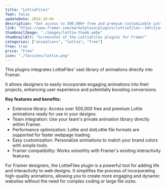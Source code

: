 ```yaml
---
title: "LottieFiles"
feat: false
updateDate: 2024-10-04
description: "Get access to 500,000+ free and premium customizable Lottie animations for your websites."
link: "https://www.framer.com/marketplace/plugins/lottiefiles--34tc2ja4nxe8bk8603k766y7q/?via=julesvcode"
thumbnailImage: "./images/lottie-thumb.webp"
thumbnailAlt: "Screenshot of the LottieFiles plugins for Framer"
categories: ["animations", "lottie", "free"]
free: true
price: "Free"
icon: "./favicons/lottie.png"
---
```


This plugins integrates LottieFiles' vast library of animations directly into Framer.

It allows designers to easily incorporate engaging animations into their projects, enhancing user experience and potentially boosting conversions.

<b>Key features and benefits:</b>

- Extensive library: Access over 500,000 free and premium Lottie animations ready for use in your designs.
- Team integration: Use your team's private animation library directly within Framer.
- Performance optimization: Lottie and dotLottie file formats are supported for faster webpage loading.
- Easy customization: Personalize animations to match your brand colors with simple tools.
- Framer compatibility: Works smoothly with Framer's existing interactivity features.

For Framer designers, the LottieFiles plugin is a powerful tool for adding life and interactivity to web designs. It simplifies the process of incorporating high-quality animations, allowing you to create more engaging and dynamic websites without the need for complex coding or large file sizes.
